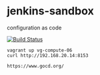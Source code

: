 # jenkins-sandbox
configuration as code

  [![Build Status](https://travis-ci.com/githubfoam/jenkins-sandbox.svg?branch=dev)](https://travis-ci.com/githubfoam/jenkins-sandbox)  

~~~~
vagrant up vg-compute-06
curl http://192.168.20.14:8153
~~~~
~~~~
https://www.gocd.org/
~~~~

